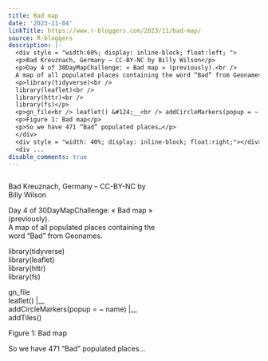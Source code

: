 ```yaml
---
title: Bad map
date: '2023-11-04'
linkTitle: https://www.r-bloggers.com/2023/11/bad-map/
source: R-bloggers
description: |-
  <div style = "width:60%; display: inline-block; float:left; ">
  <p>Bad Kreuznach, Germany – CC-BY-NC by Billy Wilson</p>
  <p>Day 4 of 30DayMapChallenge: « Bad map » (previously).<br />
  A map of all populated places containing the word “Bad” from Geonames.</p>
  <p>library(tidyverse)<br />
  library(leaflet)<br />
  library(httr)<br />
  library(fs)</p>
  <p>gn_file<br /> leaflet() &#124;__<br /> addCircleMarkers(popup = ~ name) &#124;__<br /> addTiles()</p>
  <p>Figure 1: Bad map</p>
  <p>So we have 471 “Bad” populated places…</p>
  </div>
  <div style = "width: 40%; display: inline-block; float:right;"></div>
  <div ...
disable_comments: true
---
```

<div style = "width:60%; display: inline-block; float:left; ">
<p>Bad Kreuznach, Germany – CC-BY-NC by Billy Wilson</p>
<p>Day 4 of 30DayMapChallenge: « Bad map » (previously).<br />
A map of all populated places containing the word “Bad” from Geonames.</p>
<p>library(tidyverse)<br />
library(leaflet)<br />
library(httr)<br />
library(fs)</p>
<p>gn_file<br /> leaflet() &#124;__<br /> addCircleMarkers(popup = ~ name) &#124;__<br /> addTiles()</p>
<p>Figure 1: Bad map</p>
<p>So we have 471 “Bad” populated places…</p>
</div>
<div style = "width: 40%; display: inline-block; float:right;"></div>
<div ...